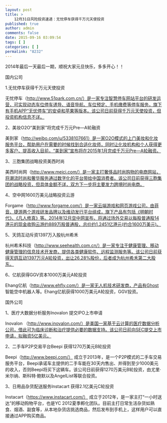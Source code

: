 ```yaml
---
layout: post
title: >
    12月31日风险投资速递：无忧停车获得千万元天使投资
published: true
author: admin
comments: false
date: 2015-09-16 03:09:54
tags: [ ]
categories: [ ]
permalink: "8232"
---
```



2014年最后一天最后一期，顺祝大家元旦快乐，多多开心！！

国内公司

1.无忧停车获得千万元天使投资

无忧停车（http://www.51park.com.cn/）是一家专注智慧停车网站平台的研发运营，可实现动态车位停车诱导、语音导航、车位预定、手机缴费等停车服务，旗下有手机APP“无忧停车”的安卓和苹果等版本。该公司日前获得千万元天使投资，但投资机构信息不详。

2、美妆O2O“美到家”将完成千万元Pre—A轮融资

美到家（http://weibo.com/u/5338107661）是一家O2O模式的上门美妆和化妆服务平台，帮助用户在需要的时候找到合适化妆师，同时让化妆机构和个人获得更多客户、提高收入目前，“美到家”宣布将在2015年1月完成千万元Pre—A轮融资。

3、三胞集团战略投资美西时尚

美西时尚网（http://www.meici.com/）是一家主打奢侈品时尚购物的电商网站，将潮流时尚和奢华服务通过数字化的平台带给中国消费者。该公司日前获得三胞集团的战略投资，但具体金额不详，双方下一步将主要发力跨境时尚电商。

4、空中网1600万美元战略投资云游

Forgame（http://www.forgame.com/）是一家云端游戏和网页游戏公司，由菲音、捷游两个游戏研发品牌以及维动发行平台组成，旗下产品有包括《明朝时代》、《凡人修真》等。2014年12月空中网宣布，将通过场外交易以每股普通股14港元的现金收购云游约889万股普通股，总价约1.2451亿港元(约合1600万美元)。

5、天鸽互动斥资1397万入股杭州希禾

杭州希禾科技（http://www.seehealth.com.cn/）是一家专注于健康管理、移动健康管理的信息技术开发商，提供各类健康软件、远程监测服务等。该公司日前获得天鸽互动1397万元A轮投资，出让26.28%股份，后者成为杭州希禾第二大股东。

6、亿航获得GGV资本1000万美元A轮投资

Ehang亿航（http://www.ehfly.com/）是一家无人机技术研发商，产品有Ghost 智能空中机器人等。Ehang亿航获得1000万美元A轮投资，GGV投资。

国外公司

1、医疗大数据分析服务Inovalon 提交IPO上市申请

Inovalon （http://www.inovalon.com/）是美国一家基于云计算的医疗数据分析公司，借此可为临床诊断和治疗提供必要的数据支持。该公司日前向SEC提交上市申请，拟融资5亿美元。

2、二手车P2P交易平台Beepi 获得1270万美元B轮投资

Beepi（http://www.beepi.com/） 成立于2013年，是一个P2P模式的二手车交易服务平台，Beepi承诺车主提供的二手车能在30天内售出、并得到至少1000美元的收入，否则Beepi将买下这辆车。该公司日前获得1270万美元B轮投资，由尤里·米尔纳、斯科特·鲍默以及AngelList等联合投资。

3、日用品杂货配送服务Instacart 获得2.1亿美元C轮投资

Instacart（https://www.instacart.com/） 成立于2012年，是一家主打“一小时送达”的移动购物平台，也是YC 2012夏季孵化团队。目前主打日常生活杂货如熟食、烟酒、副食等，从本地杂货店挑选商品，然后发布到手机上，这样用户可以直接通过APP购买商品。